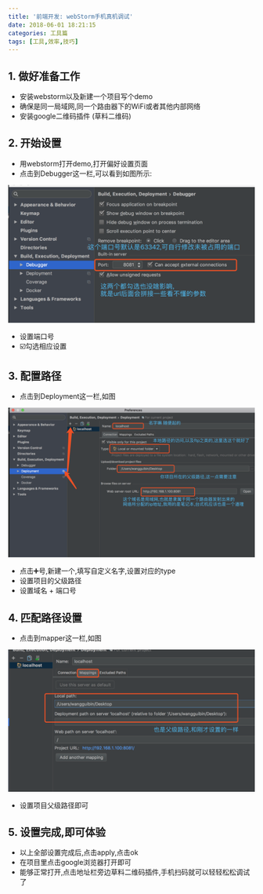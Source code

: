 ```yaml
---
title: '前端开发: webStorm手机真机调试'
date: 2018-06-01 18:21:15
categories: 工具篇
tags: [工具,效率,技巧]
---
```


## 1. 做好准备工作

* 安装webstorm以及新建一个项目写个demo
* 确保是同一局域网,同一个路由器下的WiFi或者其他内部网络
* 安装google二维码插件 (草料二维码)

<!-- more -->

## 2. 开始设置

* 用webstorm打开demo,打开偏好设置页面
* 点击到Debugger这一栏,可以看到如图所示:
 
 ![图1](前端开发-webStorm手机真机调试/图1.png)

* 设置端口号
* ☑️勾选相应设置

## 3. 配置路径

* 点击到Deployment这一栏,如图

![图2](前端开发-webStorm手机真机调试/图2.png)

* 点击➕号,新建一个,填写自定义名字,设置对应的type
* 设置项目的父级路径
* 设置域名 + 端口号

## 4. 匹配路径设置

* 点击到mapper这一栏,如图

![图3](前端开发-webStorm手机真机调试/图3.png)

* 设置项目父级路径即可

## 5. 设置完成,即可体验

* 以上全部设置完成后,点击apply,点击ok
* 在项目里点击google浏览器打开即可
* 能够正常打开,点击地址栏旁边草料二维码插件,手机扫码就可以轻轻松松调试了